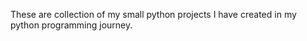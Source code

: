 <p>These are collection of my small python projects I have created in my python programming journey.</p>
